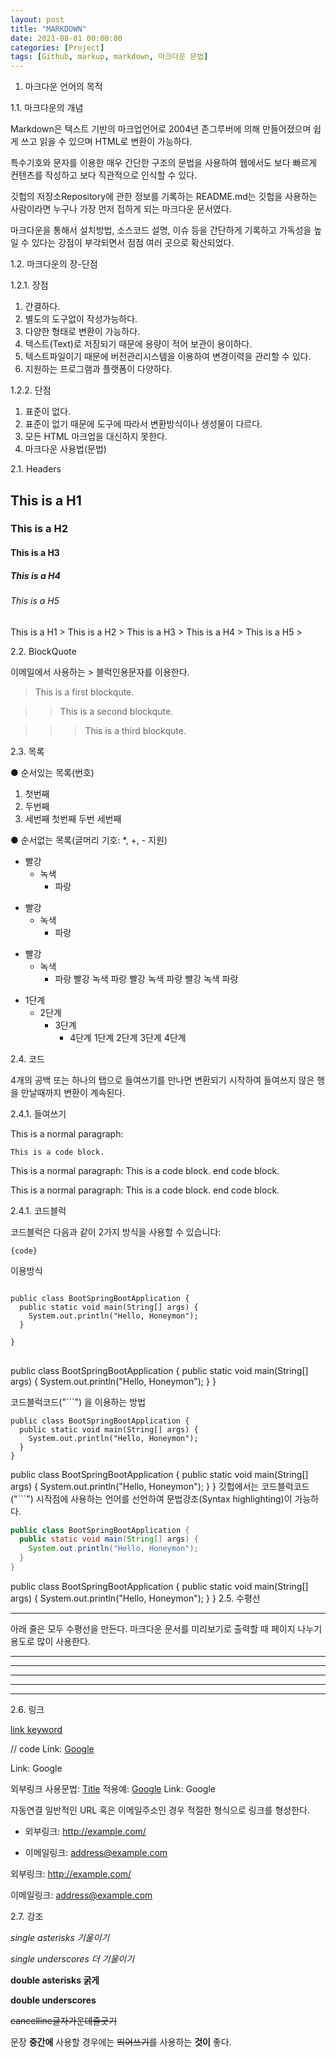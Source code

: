 ```yaml
---
layout: post
title: "MARKDOWN"
date: 2021-08-01 00:00:00
categories: [Project]
tags: [Github, markup, markdown, 마크다운 문법]
---
```


1. 마크다운 언어의 목적   

1.1. 마크다운의 개념  

Markdown은 텍스트 기반의 마크업언어로 2004년 존그루버에 의해 만들어졌으며 쉽게 쓰고 읽을 수 있으며 HTML로 변환이 가능하다.    

특수기호와 문자를 이용한 매우 간단한 구조의 문법을 사용하여 웹에서도 보다 빠르게 컨텐츠를 작성하고 보다 직관적으로 인식할 수 있다.    

깃헙의 저장소Repository에 관한 정보를 기록하는 README.md는 깃헙을 사용하는 사람이라면 누구나 가장 먼저 접하게 되는 마크다운 문서였다.   

마크다운을 통해서 설치방법, 소스코드 설명, 이슈 등을 간단하게 기록하고 가독성을 높일 수 있다는 강점이 부각되면서 점점 여러 곳으로 확산되었다.   


1.2. 마크다운의 장-단점   

1.2.1. 장점   
  1. 간결하다.
  2. 별도의 도구없이 작성가능하다.
  3. 다양한 형태로 변환이 가능하다.
  4. 텍스트(Text)로 저장되기 때문에 용량이 적어 보관이 용이하다.
  5. 텍스트파일이기 때문에 버전관리시스템을 이용하여 변경이력을 관리할 수 있다.
  6. 지원하는 프로그램과 플랫폼이 다양하다.   

1.2.2. 단점   
  1. 표준이 없다.
  2. 표준이 없기 때문에 도구에 따라서 변환방식이나 생성물이 다르다.
  3. 모든 HTML 마크업을 대신하지 못한다.
  2. 마크다운 사용법(문법)   

2.1. Headers   

## This is a H1
### This is a H2
#### This is a H3
##### This is a H4
###### This is a H5

This is a H1 >
This is a H2 >
This is a H3 >
This is a H4 >
This is a H5 >



2.2. BlockQuote   

이메일에서 사용하는 > 블럭인용문자를 이용한다.

> This is a first blockqute.   

>	> This is a second blockqute.   

>	>	> This is a third blockqute.   



2.3. 목록   

● 순서있는 목록(번호)

1. 첫번째
2. 두번째
3. 세번째
첫번째
두번
세번째


● 순서없는 목록(글머리 기호: *, +, - 지원)
* 빨강
  * 녹색
    * 파랑

+ 빨강
  + 녹색
    + 파랑

- 빨강
  - 녹색
    - 파랑
빨강
녹색
파랑
빨강
녹색
파랑
빨강
녹색
파랑

* 1단계
  - 2단계
    + 3단계
      + 4단계
1단계
2단계
3단계
4단계   

2.4. 코드   

4개의 공백 또는 하나의 탭으로 들여쓰기를 만나면 변환되기 시작하여 들여쓰지 않은 행을 만날때까지 변환이 계속된다.

2.4.1. 들여쓰기   

This is a normal paragraph:

    This is a code block.
 
This is a normal paragraph:
    This is a code block.
end code block.

This is a normal paragraph: This is a code block. end code block.

2.4.1. 코드블럭   

코드블럭은 다음과 같이 2가지 방식을 사용할 수 있습니다:

<pre><code>{code}</code></pre> 이용방식
<pre>
<code>
public class BootSpringBootApplication {
  public static void main(String[] args) {
    System.out.println("Hello, Honeymon");
  }

}
</code>
</pre>

public class BootSpringBootApplication {
  public static void main(String[] args) {
    System.out.println("Hello, Honeymon");
  }
}

코드블럭코드("```") 을 이용하는 방법

```
public class BootSpringBootApplication {
  public static void main(String[] args) {
    System.out.println("Hello, Honeymon");
  }
}
```

public class BootSpringBootApplication {
  public static void main(String[] args) {
    System.out.println("Hello, Honeymon");
  }
}
깃헙에서는 코드블럭코드("```") 시작점에 사용하는 언어를 선언하여 문법강조(Syntax highlighting)이 가능하다.


```java
public class BootSpringBootApplication {
  public static void main(String[] args) {
    System.out.println("Hello, Honeymon");
  }
}
```

public class BootSpringBootApplication {
  public static void main(String[] args) {
    System.out.println("Hello, Honeymon");
  }
}
2.5. 수평선 <hr/>
아래 줄은 모두 수평선을 만든다. 마크다운 문서를 미리보기로 출력할 때 페이지 나누기 용도로 많이 사용한다.

* * *

***

*****

- - -

------------------

2.6. 링크   

[link keyword][id]

[id]: URL "Optional Title here"

// code
Link: [Google][googlelink]

[googlelink]: https://google.com "Go google"
Link: Google

외부링크
사용문법: [Title](link)
적용예: [Google](https://google.com, "google link")
Link: Google

자동연결
일반적인 URL 혹은 이메일주소인 경우 적절한 형식으로 링크를 형성한다.

* 외부링크: <http://example.com/>   

* 이메일링크: <address@example.com>   

외부링크: http://example.com/   

이메일링크: address@example.com   
   

2.7. 강조   

*single asterisks 기울이기*   

_single underscores 더 기울이기_   

**double asterisks 굵게**   

__double underscores__   

~~cancelline글자가운데줄긋기~~   

문장 **중간에** 사용할 경우에는 ~~띄어쓰기를~~ 사용하는 __것이__ 좋다.
